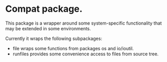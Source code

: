 # Compat package.

This package is a wrapper around some system-specific functionality
that may be extended in some environments.

Currently it wraps the following subpackages:

* file wraps some functions from packages os and io/ioutil.
* runfiles provides some convenience access to files from source tree.
